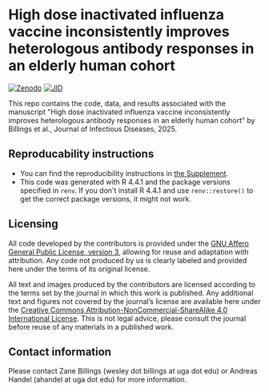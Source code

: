 # High dose inactivated influenza vaccine inconsistently improves heterologous antibody responses in an elderly human cohort

[![Zenodo](https://zenodo.org/badge/436781953.svg)](https://zenodo.org/badge/latestdoi/436781953)
[![JID](https://img.shields.io/badge/JID-10.1093/infdis/jiaf003-red)](https://doi.org/10.1093/infdis/jiaf003)

This repo contains the code, data, and results associated with the manuscript
"High dose inactivated influenza vaccine inconsistently improves heterologous antibody responses in an elderly human cohort"
by Billings et al., Journal of Infectious Diseases, 2025. 

## Reproducability instructions

* You can find the reproducibility instructions in [the Supplement](./products/manuscript/supplement.pdf).
* This code was generated with R 4.4.1 and the package versions specified in
`renv`. If you don't install R 4.4.1 and use `renv::restore()` to get the
correct package versions, it might not work.

## Licensing

All code developed by the contributors is provided under the [GNU Affero General Public License, version 3](./LICENSE.md), allowing for reuse and adaptation with attribution. Any code not produced by us is clearly labeled and provided here under the terms of its original license.

All text and images produced by the contributors are licensed according to the terms set by the journal in which this work is published. Any additional text and figures not covered by the journal’s license are available here under the [Creative Commons Attribution-NonCommercial-ShareAlike 4.0 International License](https://creativecommons.org/licenses/by-nc-sa/4.0/deed.en). This is not legal advice, please consult the journal before reuse of any materials in a published work.

## Contact information

Please contact Zane Billings (wesley dot billings at uga dot edu) or
Andreas Handel (ahandel at uga dot edu) for more information.

<!-- end of file -->
